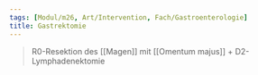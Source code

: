 ```yaml
---
tags: [Modul/m26, Art/Intervention, Fach/Gastroenterologie]
title: Gastrektomie
---
```

> R0-Resektion des [[Magen]] mit [[Omentum majus]] + D2-Lymphadenektomie